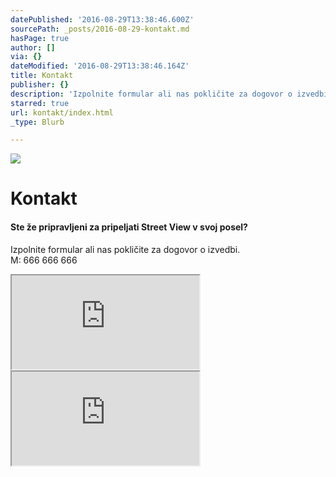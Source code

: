 ```yaml
---
datePublished: '2016-08-29T13:38:46.600Z'
sourcePath: _posts/2016-08-29-kontakt.md
hasPage: true
author: []
via: {}
dateModified: '2016-08-29T13:38:46.164Z'
title: Kontakt
publisher: {}
description: 'Izpolnite formular ali nas pokličite za dogovor o izvedbi. M: 666 666 666'
starred: true
url: kontakt/index.html
_type: Blurb

---
```

![](https://imgflo.herokuapp.com/graph/vahj1ThiexotieMo/e9d32cf503ea292eb926431fc539d0b8/croprotate.jpg?cropheight=1000&cropwidth=998&degrees=0&input=https%3A%2F%2Fthe-grid-user-content.s3-us-west-2.amazonaws.com%2Fd85d00ad-a419-4767-b882-1aa97e92fdbe.jpg&x=1&y=0)

# Kontakt

#### Ste že pripravljeni za pripeljati Street View v svoj posel?

Izpolnite formular ali nas pokličite za dogovor o izvedbi.  
M: 666 666 666

<iframe src="https://the-grid.github.io/ed-userhtml/?g=eJxFzrEOgjAUQNFfMQxuUCoVRQGjg0SNi3EwbkAfhYRK6XtG_HuJDo53OjduKptrmKAtE6cmMrhiTHYleqrrVAte2WmGxkIusQYgZJLxuzD7OTdi6C-3yi0QhuvsmLnnwM0WAfQnAop2720g5IGZZ1GTbjeqkQkPhR8JP1zyaa7NGpvHKCRkn_DtVyMV0L_rEQWLSZW3CE4as99r-gHqyT4Q" style=""></iframe>

<iframe src="https://the-grid.github.io/ed-userhtml/?g=eJxFzkELgjAYgOG_Eh46OsUEKWdEkXkoCCHsFLp9zpFra99E6tcndej4np43la2tFczQMup1zhlcEsI1Q19oLXrwmVYEjYWaYwfgkHASyuLUlnfW7J7XakwEP-qtvCi2OQQqzpsc99Urup2rty4LYoamc6pfC8lpHAeLIArjZF4rs0L5mADq7ADfHiUX4P7dTSZYpG3dI3hZSn6r2QdL0D9F" style=""></iframe>